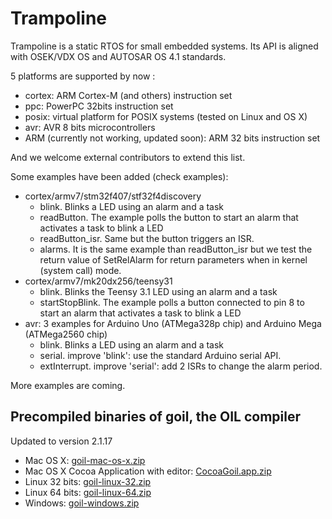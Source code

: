# Trampoline

Trampoline is a static RTOS for small embedded systems.
Its API is aligned with OSEK/VDX OS and AUTOSAR OS 4.1 standards.

5 platforms are supported by now :

* cortex: ARM Cortex-M (and others) instruction set
* ppc: PowerPC 32bits instruction set
* posix: virtual platform for POSIX systems (tested on Linux and OS X)
* avr: AVR 8 bits microcontrollers
* ARM (currently not working, updated soon): ARM 32 bits instruction set

And we welcome external contributors to extend this list.

Some examples have been added (check examples):

* cortex/armv7/stm32f407/stf32f4discovery
  * blink. Blinks a LED using an alarm and a task
  * readButton. The example polls the button to start an alarm that activates a task to blink a LED
  * readButton_isr. Same but the button triggers an ISR.
  * alarms. It is the same example than readButton_isr but we test the return value of SetRelAlarm for return parameters when in kernel (system call) mode.
* cortex/armv7/mk20dx256/teensy31
  * blink. Blinks the Teensy 3.1 LED using an alarm and a task
  * startStopBlink. The example polls a button connected to pin 8 to start an alarm that activates a task to blink a LED
* avr: 3 examples for Arduino Uno (ATMega328p chip) and Arduino Mega (ATMega2560 chip)
  * blink. Blinks a LED using an alarm and a task
  * serial. improve 'blink': use the standard Arduino serial API.
  * extInterrupt. improve 'serial': add 2 ISRs to change the alarm period.

More examples are coming.

## Precompiled binaries of goil, the OIL compiler

Updated to version 2.1.17

* Mac OS X: [goil-mac-os-x.zip](https://dl.dropboxusercontent.com/u/67740546/goil/goil-mac-os-x.zip)
* Mac OS X Cocoa Application with editor: [CocoaGoil.app.zip](https://dl.dropboxusercontent.com/u/67740546/goil/CocoaGoil.app.zip)
* Linux 32 bits: [goil-linux-32.zip](https://dl.dropboxusercontent.com/u/67740546/goil/goil-linux-32.zip)
* Linux 64 bits: [goil-linux-64.zip](https://dl.dropboxusercontent.com/u/67740546/goil/goil-linux-64.zip)
* Windows: [goil-windows.zip](https://dl.dropboxusercontent.com/u/67740546/goil/goil-windows.zip)

